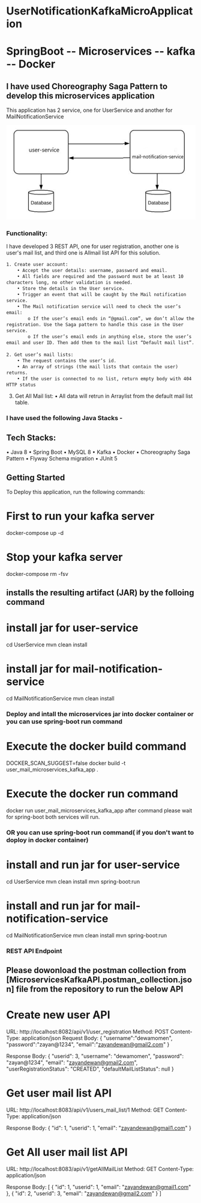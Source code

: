 # UserNotificationKafkaMicroApplication

# SpringBoot -- Microservices -- kafka -- Docker
## I have used Choreography Saga Pattern to develop this microservices application

This application has 2 service, one for UserService and another for MailNotificationService

![Screenshot](./functional.jpeg)
### Functionality:
I have developed 3 REST API, one for user registration, another one is user's mail list, and third one is Allmail list API for this solution.

	1. Create user account:
		• Accept the user details: username, password and email.
		• All fields are required and the password must be at least 10 characters long, no other validation is needed.
		• Store the details in the User service.
		• Trigger an event that will be caught by the Mail notification service.
		• The Mail notification service will need to check the user’s email:
			o If the user’s email ends in “@gmail.com”, we don’t allow the registration. Use the Saga pattern to handle this case in the User service.
			o If the user’s email ends in anything else, store the user’s email and user ID. Then add them to the mail list “Default mail list”.
			
	2. Get user’s mail lists:
		• The request contains the user’s id.
		• An array of strings (the mail lists that contain the user) returns.
		• If the user is connected to no list, return empty body with 404 HTTP status 
    
  3. Get All Mail list:
    • All data will retrun in Arraylist from the default mail list table.
    
### I have used the following Java Stacks - 
## Tech Stacks:
  • Java 8
  • Spring Boot
  • MySQL 8
  • Kafka
  • Docker
  • Choreography Saga Pattern
  • Flyway Schema migration
  • JUnit 5
  
## Getting Started
To Deploy this application, run the following commands:

# First to run your kafka server
docker-compose up -d

# Stop your kafka server
docker-compose rm -fsv

## installs the resulting artifact (JAR) by the folloing command
# install jar for user-service
cd UserService
mvn clean install

# install jar for mail-notification-service
cd MailNotificationService
mvn clean install

### Deploy and intall the microservices jar into docker container or you can use spring-boot run command
# Execute the docker build command
DOCKER_SCAN_SUGGEST=false docker build -t user_mail_microservices_kafka_app .
# Execute the docker run command
docker run user_mail_microservices_kafka_app
after command please wait for spring-boot both services will run.

### OR you can use spring-boot run command( if you don't want to doploy in docker container)
# install and run jar for user-service
cd UserService
mvn clean install
mvn spring-boot:run

# install and run jar for mail-notification-service
cd MailNotificationService
mvn clean install
mvn spring-boot:run

### REST API Endpoint 
## Please dowonload the postman collection from [MicroservicesKafkaAPI.postman_collection.json] file from the repository to run the below API
# Create new user API

URL: http://localhost:8082/api/v1/user_registration
Method: POST
Content-Type: application/json
Request Body: 
  {
    "username":"dewamomen",
    "password":"zayan@1234",
    "email":"zayandewan@gmail2.com"
 }
 
 Response Body:
 {
    "userid": 3,
    "username": "dewamomen",
    "password": "zayan@1234",
    "email": "zayandewan@gmail2.com",
    "userRegistrationStatus": "CREATED",
    "defaultMailListStatus": null
 }
 
# Get user mail list API

URL: http://localhost:8083/api/v1/users_mail_list/1
Method: GET
Content-Type: application/json
 
Response Body:
{
    "id": 1,
    "userid": 1,
    "email": "zayandewan@gmail1.com"
}
 
 # Get All user mail list API

URL: http://localhost:8083/api/v1/getAllMailList
Method: GET
Content-Type: application/json
 
Response Body:
[
    {
        "id": 1,
        "userid": 1,
        "email": "zayandewan@gmail1.com"
    },
    {
        "id": 2,
        "userid": 3,
        "email": "zayandewan@gmail2.com"
    }
]
